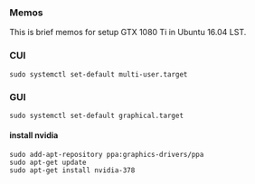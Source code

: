 ### Memos
This is brief memos for setup GTX 1080 Ti in Ubuntu 16.04 LST.

###




### CUI


```sudo systemctl set-default multi-user.target```


### GUI

```sudo systemctl set-default graphical.target```


#### install nvidia

```
sudo add-apt-repository ppa:graphics-drivers/ppa
sudo apt-get update
sudo apt-get install nvidia-378
```
